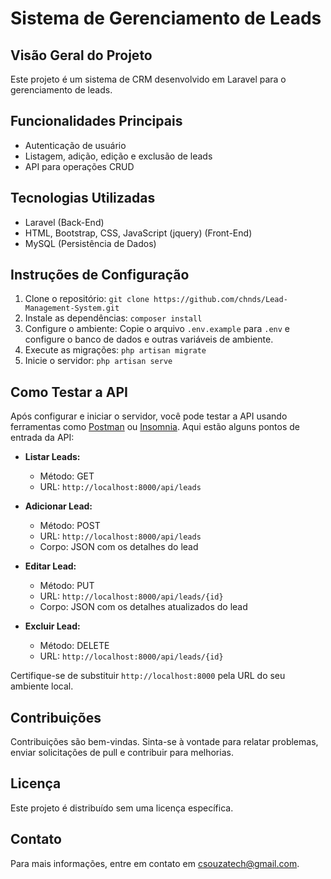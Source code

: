 # Sistema de Gerenciamento de Leads

## Visão Geral do Projeto
Este projeto é um sistema de CRM desenvolvido em Laravel para o gerenciamento de leads.

## Funcionalidades Principais
- Autenticação de usuário
- Listagem, adição, edição e exclusão de leads
- API para operações CRUD

## Tecnologias Utilizadas
- Laravel (Back-End)
- HTML, Bootstrap, CSS, JavaScript (jquery) (Front-End)
- MySQL (Persistência de Dados)

## Instruções de Configuração
1. Clone o repositório: `git clone https://github.com/chnds/Lead-Management-System.git`
2. Instale as dependências: `composer install`
3. Configure o ambiente: Copie o arquivo `.env.example` para `.env` e configure o banco de dados e outras variáveis de ambiente.
4. Execute as migrações: `php artisan migrate`
5. Inicie o servidor: `php artisan serve`

## Como Testar a API
Após configurar e iniciar o servidor, você pode testar a API usando ferramentas como [Postman](https://www.postman.com/) ou [Insomnia](https://insomnia.rest/). Aqui estão alguns pontos de entrada da API:

- **Listar Leads:**
  - Método: GET
  - URL: `http://localhost:8000/api/leads`

- **Adicionar Lead:**
  - Método: POST
  - URL: `http://localhost:8000/api/leads`
  - Corpo: JSON com os detalhes do lead

- **Editar Lead:**
  - Método: PUT
  - URL: `http://localhost:8000/api/leads/{id}`
  - Corpo: JSON com os detalhes atualizados do lead

- **Excluir Lead:**
  - Método: DELETE
  - URL: `http://localhost:8000/api/leads/{id}`

Certifique-se de substituir `http://localhost:8000` pela URL do seu ambiente local.

## Contribuições
Contribuições são bem-vindas. Sinta-se à vontade para relatar problemas, enviar solicitações de pull e contribuir para melhorias.

## Licença
Este projeto é distribuído sem uma licença específica.

## Contato
Para mais informações, entre em contato em [csouzatech@gmail.com](mailto:csouzatech@gmail.com).
